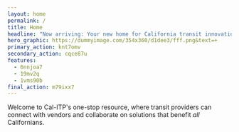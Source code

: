 ```yaml
---
layout: home
permalink: /
title: Home
headline: "Now arriving: Your new home for California transit innovations"
hero_graphic: https://dummyimage.com/354x360/d1dee3/fff.png&text=+
primary_action: knt7omv
secondary_action: cqce87u
features:
  - 6nnjoa7
  - 19mv2q
  - 1vms90b
final_action: m79ixx7
---
```

Welcome to Cal-ITP's one-stop resource, where transit providers can connect with
vendors and collaborate on solutions that benefit *all* Californians.
